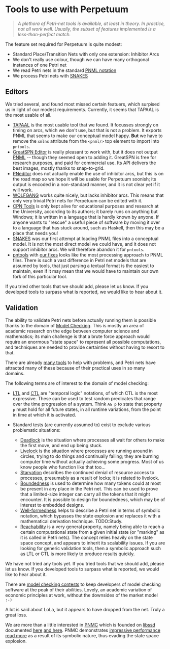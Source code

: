 # Tools to use with Perpetuum

> *A plethora of Petri-net tools is available, at least in theory.  In
> practice, not all work well.  Usually, the subset of features implemented
> is a less-than-perfect match.*

The feature set required for Perpetuum is quite modest:

  * Standard Place/Transition Nets with only one extension: Inhibitor Arcs
  * We don't really use colour, though we can have many orthogonal instances
    of one Petri net
  * We read Petri nets in the standard
    [PNML notation](http://pnml.org)
  * We process Petri nets with
    [SNAKES](https://www.ibisc.univ-evry.fr/~fpommereau/SNAKES/API/index.html)


## Editors

We tried several, and found most missed certain featuers, which surpised us
in light of our modest requirements.  Currently, it seems that TAPAAL
is the most usable of all.

  * [TAPAAL](http://www.tapaal.net) is the most usable tool that we found.
    It focusses strongly on timing on arcs, which we don't use, but that is
    not a problem.  It exports PNML that seems to make our conceptual model
    happy.  **But** we have to remove the `xmlns` attribute from the `<pnml/>`
    top element to import into `pntools`.
  * [GreatSPN Editor](http://www.di.unito.it/~amparore/mc4cslta/editor.html)
    is really pleasant to work with, but it does not output
    [PNML](http://www.pnml.org) -- though they seemed open to adding it.
    GreatSPN is free for research purposes, and paid for commercial use.
    Its API delivers the best images, mostly thanks to snap-to-grid.
  * [PNeditor](http://www.pneditor.org) does not actually enable the use of
    inhibitor arcs, but this is on the road map so we hope it will be usable
    for Perpetuum soonish; its output is encoded in a non-standard manner,
    and it is not clear yet if it will work.
  * [WOLFGANG](https://sourceforge.net/projects/wolfgang-editor/)
    works quite nicely, but lacks inhibitor arcs.  This means that only
    very trivial Petri nets for Perpetuum can be edited with it.
  * [CPN Tools](http://cpntools.org) is only kept alive for educational
    purposes and research at the University, according to its authors;
    it barely runs on anything but Windows; it is written in a language
    that is hardly known by anyone.  If anyone wants to "rescue" a useful
    piece of software by moving it over to a language that has stuck
    around, such as Haskell, then this may be a place that needs you!
  * [SNAKES](https://www.ibisc.univ-evry.fr/~fpommereau/SNAKES/API/index.html)
    was our first attempt at loading PNML files into a conceptual model.
    It is not the most direct model we could have, and it does not support
    inhibitor arcs.  We will therefore abandon it for `pntools`.
  * [pntools](https://github.com/irgangla/pntools)
    with
    [our fixes](https://github.com/vanrein/pntools)
    looks like the most processing approach to PNML files.  There is such a
    vast difference in Petri net models that are assumed by tools, that just
    parsing a textual format is the easiest to maintain, even if it may mean
    that we would have to maintain our own fork of this particular tool.

If you tried other tools that we should add, please let us know.  If you
developed tools to surpass what is reported, we would like to hear about it.


## Validation

The ability to validate Petri nets before actually running them is possible
thanks to the domain of
[Model Checking](https://en.wikipedia.org/wiki/Model_checking).
This is mostly an area of academic research on the edge between
computer science and mathematics; its main challenge is that a brute force
approach would require an enormous "state space" to represent all possible
computations, and techniques are needed to provide certainties without
having to resort to that.

There are already
[many tools](https://en.wikipedia.org/wiki/List_of_model_checking_tools)
to help with problems, and Petri nets have attracted many of these because
of their practical uses in so many domains.

The following terms are of interest to the domain of model checking:

  * [LTL](https://en.wikipedia.org/wiki/Linear_temporal_logic)
    and
    [CTL](https://en.wikipedia.org/wiki/Computation_tree_logic)
    are "temporal logic" notations, of which CTL is the most expressive.
    These can be used to test random predicates that range over the time
    progression of a system.  Think `AG p` to state that property `p`
    must hold for all future states, in all runtime variations, from the
    point in time at which it is activated.

  * Standard tests (are currently assumed to) exist to exclude various
    problematic situations:
      - [Deadlock](https://en.wikipedia.org/wiki/Deadlock)
        is the situation where processes all wait for
        others to make the first move, and end up being stuck.
      - [Livelock](https://en.wikipedia.org/wiki/Deadlock#Livelock)
        is the situation where processes are running around in circles,
        trying to do things and continually failing; they are burning
        computer time without actually achieving some progress.  Most of us
        know people who function like that too...
      - [Starvation](https://en.wikipedia.org/wiki/Starvation_(computer_science))
        describes the continued denial of resource access to processes,
        presumably as a result of locks; it is related to livelock.
      - [Boundedness](https://en.wikipedia.org/wiki/Petri_net#Boundedness)
        is used to determine how many tokens could at most be present in any
        place in the Petri net.  This can be used to prove that a limited-size
        integer can carry all the tokens that it might encounter.  It is
        possible to design for boundedness, which may be of interest to
        embedded designs.
      - [Well-formedness](https://en.wikipedia.org/wiki/Well-formed_Petri_net)
        helps to describe a Petri net in terms of symbolic notation, which
        bypasses the state explosion and replaces it with a mathematical
        derivation technique.  TODO:Study.
      - [Reachability](https://en.wikipedia.org/wiki/Petri_net#Reachability)
        is a very general property, namely being able to reach a certain
        computational state from a given initial state (or "marking" as it
        is called in Petri nets).  The concept relies heavily on the state
        space concept, and appears to inherit its scalability issues.  If
        you are looking for generic validation tools, then a symbolic approach
        such as LTL or CTL is more likely to produce results quickly.

We have not tried any tools yet.  If you tried tools that we should add,
please let us know.  If you developed tools to surpass what is reported, we
would like to hear about it.

There are
[model checking contests](http://mcc.lip6.fr/results.php)
to keep developers of model checking software at the peak of their abilities.
Lovely, an academic variation of economic principles at work, without the
downsides of the market model `:-)`

A lot is said about LoLa, but it appears to have dropped from the net.
Truly a great loss.

We are more than a little interested in
[PNMC](https://ahamez.github.io/pnmc/)
which is founded on
[libssd](https://github.com/ahamez/libsdd)
documented
[here](http://reasoning.cs.ucla.edu/sdd/doc/sdd-beginner-manual.pdf)
[and here](http://reasoning.cs.ucla.edu/sdd/doc/sdd-advanced-manual.pdf).
PNMC demonstrates
[impressive performance](https://www.researchgate.net/publication/220444223_Building_Efficient_Model_Checkers_using_Hierarchical_Set_Decision_Diagrams_and_Automatic_Saturation)
[read more](https://www.researchgate.net/publication/307585994_A_Symbolic_Model_Checker_for_Petri_Nets_pnmc)
as a result of its symbolic nature, thus evading the state space explosion.

